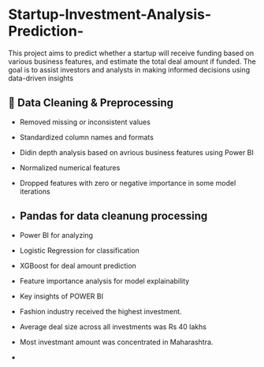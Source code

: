 # Startup-Investment-Analysis-Prediction-

This project aims to predict whether a startup will receive funding based on various business features, and estimate the total deal amount if funded. The goal is to assist investors and analysts in making informed decisions using data-driven insights

## 🧹 Data Cleaning & Preprocessing

- Removed missing or inconsistent values
- Standardized column names and formats
- Didin depth analysis based on avrious business features using Power BI
- Normalized numerical features
- Dropped features with zero or negative importance in some model iterations

- ## Pandas for data cleanung processing
- Power BI for analyzing
-  Logistic Regression for classification
- XGBoost for deal amount prediction
- Feature importance analysis for model explainability

- Key insights of POWER BI
- Fashion industry received the highest investment.
- Average deal size across all investments was Rs 40 lakhs
- Most investmant amount was concentrated in Maharashtra.
- 
